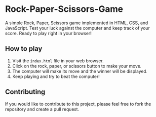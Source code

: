 # Rock-Paper-Scissors-Game
A simple Rock, Paper, Scissors game implemented in HTML, CSS, and JavaScript. Test your luck against the computer and keep track of your score. Ready to play right in your browser!

## How to play

1. Visit the `index.html` file in your web browser.
2. Click on the rock, paper, or scissors button to make your move.
3. The computer will make its move and the winner will be displayed.
4. Keep playing and try to beat the computer!

## Contributing

If you would like to contribute to this project, please feel free to fork the repository and create a pull request.
